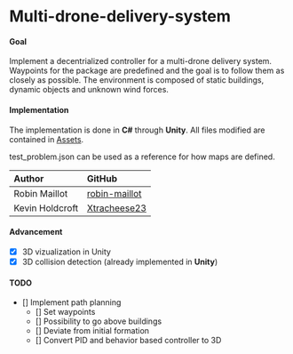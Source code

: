 # Multi-drone-delivery-system

#### Goal
Implement a decentrialized controller for a multi-drone delivery system. Waypoints for the package are predefined and the goal is to follow them as closely as possible. The environment is composed of static buildings, dynamic objects and unknown wind forces.


#### Implementation

The implementation is done in **C#** through **Unity**.
All files modified are contained in [Assets](https://github.com/robin-maillot/drone_package_delivery/tree/master/Assets).

test_problem.json can be used as a reference for how maps are defined.

| Author              		 | GitHub                                            |
|:---------------------------|:--------------------------------------------------|
| Robin Maillot   			 | [robin-maillot](https://github.com/robin-maillot) |
| Kevin Holdcroft			 | [Xtracheese23](https://github.com/Xtracheese23) |


#### Advancement
- [X] 3D vizualization in Unity
- [X] 3D collision detection (already implemented in **Unity**)

#### TODO

- [] Implement path planning
	- [] Set waypoints
	- [] Possibility to go above buildings
	- [] Deviate from initial formation
	- [] Convert PID and behavior based controller to 3D
